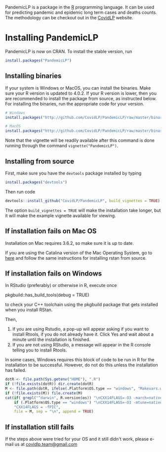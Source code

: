 PandemicLP is a package in the [R](www.r-project.org) programming language. It can be used for predicting pandemic and epidemic long term cases and deaths counts. The methodology can be checkout out in the [CovidLP](http://est.ufmg.br/covidlp/home/pt/) website.

# Installing PandemicLP

PandemicLP is now on CRAN. To install the stable version, run

```R
install.packages("PandemicLP")
```

## Installing binaries

If your system is Windows or MacOS, you can install the binaries. Make sure your R version is updated to 4.0.2. If your R version is lower, then you are recommended to install the package from source, as instructed below. For installing the binaries, run the appropriate code for your version.

```R
# Windows
install.packages("http://github.com/CovidLP/PandemicLP/raw/master/binaries/PandemicLP_0.2.0.zip",repos=NULL)

# MacOS
install.packages("http://github.com/CovidLP/PandemicLP/raw/master/binaries/PandemicLP_0.2.0.tgz",repos=NULL)
```

Note that the vignette will be readily available after this command is done running through the command `vignette("PandemicLP")`.

## Installing from source

First, make sure you have the `devtools` package installed by typing 

```R
install.packages("devtools")
```

Then run code

```R
devtools::install_github("CovidLP/PandemicLP", build_vignettes = TRUE)
```

The option `build_vignettes = TRUE` will make the installation take longer, but it will make the example vignette available for viewing.

## If installation fails on Mac OS

Installation on Mac requires 3.6.2, so make sure it is up to date.

If you are using the Catalina version of the Mac Operating System, go to [here](https://github.com/stan-dev/rstan/wiki/Installing-RStan-from-source-on-a-Mac) and follow the same instructions for installing rstan from source.

## If installation fails on Windows

In RStudio (preferably) or otherwise in R, execute once

pkgbuild::has_build_tools(debug = TRUE)

to check your C++ toolchain using the pkgbuild package that gets installed when you install RStan.

Then,

1. If you are using Rstudio, a pop-up will appear asking if you want to install Rtools, if you do not already have it. Click Yes and wait about a minute until the installation is finished.
2. If you are not using RStudio, a message will appear in the R console telling you to install Rtools.

In some cases, Windows requires this block of code to be run in R for the installation to be successful. However, do not do this unless the installation has failed.

```R
dotR <- file.path(Sys.getenv("HOME"), ".R")
if (!file.exists(dotR)) dir.create(dotR)
M <- file.path(dotR, ifelse(.Platform$OS.type == "windows", "Makevars.win", "Makevars"))
if (!file.exists(M)) file.create(M)
cat(if( grepl("^darwin", R.version$os)) "\nCXX14FLAGS=-O3 -march=native -mtune=native -arch x86_64 -ftemplate-depth-256" else 
    if (.Platform$OS.type == "windows") "\nCXX14FLAGS=-O3 -mtune=native -mmmx -msse -msse2 -msse3 -mssse3 -msse4.1 -msse4.2" else
    "CXX14FLAGS = -fPIC",
    file = M, sep = "\n", append = TRUE)
```

## If installation still fails

If the steps above were tried for your OS and it still didn't work, please e-mail us at covidlp.team@gmail.com
